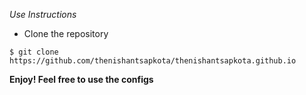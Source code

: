 _Use Instructions_
* Clone the repository
```
$ git clone https://github.com/thenishantsapkota/thenishantsapkota.github.io
```

**Enjoy! Feel free to use the configs**
